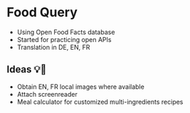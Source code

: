 # Food Query

* Using Open Food Facts database
* Started for practicing open APIs
* Translation in DE, EN, FR

## Ideas 💡🎯
* Obtain EN, FR local images where available
* Attach screenreader
* Meal calculator for customized multi-ingredients recipes
